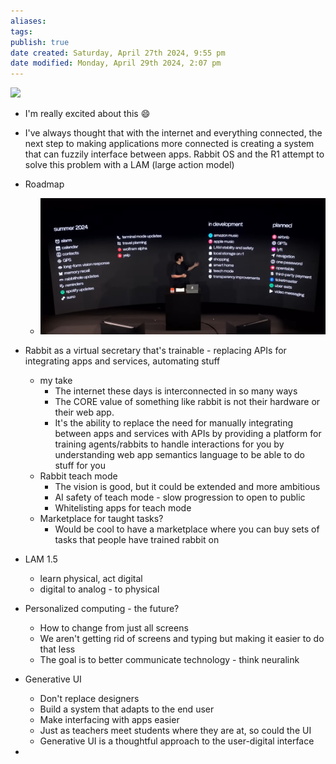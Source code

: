 ```yaml
---
aliases: 
tags: 
publish: true
date created: Saturday, April 27th 2024, 9:55 pm
date modified: Monday, April 29th 2024, 2:07 pm
---
```


![](https://www.youtube.com/watch?v=RDTXzrEMEQQ&t=2502s)

- I'm really excited about this 😄
- I've always thought that with the internet and everything connected, the next step to making applications more connected is creating a system that can fuzzily interface between apps. Rabbit OS and the R1 attempt to solve this problem with a LAM (large action model)

- Roadmap
	- ![](_attachments/Rabbit%20OS%20&%20R1/IMG-20240429140746022.png)
- Rabbit as a virtual secretary that's trainable - replacing APIs for integrating apps and services, automating stuff
	- my take
		- The internet these days is interconnected in so many ways
		- The CORE value of something like rabbit is not their hardware or their web app.  
		- It's the ability to replace the need for manually integrating between apps and services with APIs by providing a platform for training agents/rabbits to handle interactions for you by understanding web app semantics language to be able to do stuff for you
	- Rabbit teach mode
		- The vision is good, but it could be extended and more ambitious
		- AI safety of teach mode - slow progression to open to public
		- Whitelisting apps for teach mode
	- Marketplace for taught tasks?
		- Would be cool to have a marketplace where you can buy sets of tasks that people have trained rabbit on
- LAM 1.5
	- learn physical, act digital
	- digital to analog - to physical
- Personalized computing - the future?
	- How to change from just all screens
	- We aren't getting rid of screens and typing but making it easier to do that less
	- The goal is to better communicate technology - think neuralink
- Generative UI
	- Don't replace designers
	- Build a system that adapts to the end user
	- Make interfacing with apps easier
	- Just as teachers meet students where they are at, so could the UI
	- Generative UI is a thoughtful approach to the user-digital interface
- 
